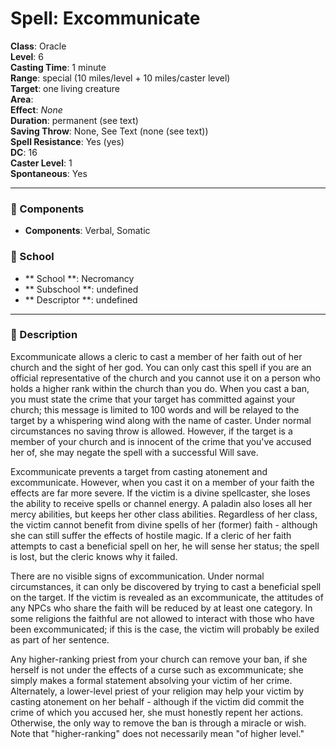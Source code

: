 
# Spell: Excommunicate
**Class**: Oracle  
**Level**: 6  
**Casting Time**: 1 minute  
**Range**: special (10 miles/level + 10 miles/caster level)  
**Target**: one living creature  
**Area**:   
**Effect**: _None_  
**Duration**: permanent (see text)  
**Saving Throw**: None, See Text (none (see text))  
**Spell Resistance**: Yes (yes)  
**DC**: 16  
**Caster Level**: 1  
**Spontaneous**: Yes

---

### 🔮 Components
- **Components**: Verbal, Somatic

### 🏫 School
- ** School **: Necromancy
- ** Subschool **: undefined
- ** Descriptor **: undefined
---

### 📜 Description
Excommunicate allows a cleric to cast a member of her faith out of her church and the sight of her god. You can only cast this spell if you are an official representative of the church and you cannot use it on a person who holds a higher rank within the church than you do. When you cast a ban, you must state the crime that your target has committed against your church; this message is limited to 100 words and will be relayed to the target by a whispering wind along with the name of caster. Under normal circumstances no saving throw is allowed. However, if the target is a member of your church and is innocent of the crime that you've accused her of, she may negate the spell with a successful Will save. 

Excommunicate prevents a target from casting atonement and excommunicate. However, when you cast it on a member of your faith the effects are far more severe. If the victim is a divine spellcaster, she loses the ability to receive spells or channel energy. A paladin also loses all her mercy abilities, but keeps her other class abilities. Regardless of her class, the victim cannot benefit from divine spells of her (former) faith - although she can still suffer the effects of hostile magic. If a cleric of her faith attempts to cast a beneficial spell on her, he will sense her status; the spell is lost, but the cleric knows why it failed. 

There are no visible signs of excommunication. Under normal circumstances, it can only be discovered by trying to cast a beneficial spell on the target. If the victim is revealed as an excommunicate, the attitudes of any NPCs who share the faith will be reduced by at least one category. In some religions the faithful are not allowed to interact with those who have been excommunicated; if this is the case, the victim will probably be exiled as part of her sentence. 

Any higher-ranking priest from your church can remove your ban, if she herself is not under the effects of a curse such as excommunicate; she simply makes a formal statement absolving your victim of her crime. Alternately, a lower-level priest of your religion may help your victim by casting atonement on her behalf - although if the victim did commit the crime of which you accused her, she must honestly repent her actions. Otherwise, the only way to remove the ban is through a miracle or wish. Note that "higher-ranking" does not necessarily mean "of higher level."
